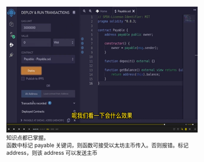 <img src='./img/2022-05-16-21-01-57.png' height=333px></img>      
知识点都已掌握。  
函数中标记 payable 关键词，则函数可接受以太坊主币传入。否则报错。标记 address，则该 address 可以发送主币  
